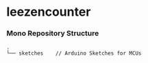 # leezencounter

### Mono Repository Structure
```
.
└── sketches    // Arduino Sketches for MCUs
```